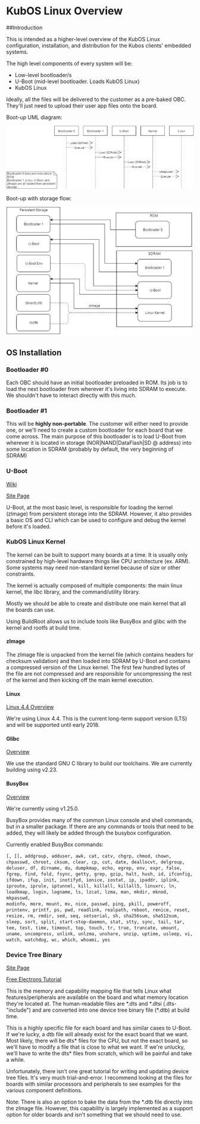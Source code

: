 # KubOS Linux Overview

##Introduction

This is intended as a higher-level overview of the KubOS Linux configuration, installation, and distribution for the Kubos clients' embedded systems.

The high level components of every system will be:
- Low-level bootloader/s
- U-Boot (mid-level bootloader. Loads KubOS Linux)
- KubOS Linux

Ideally, all the files will be delivered to the customer as a pre-baked OBC. They'll just need to upload their user app files onto the board.

Boot-up UML diagram:

![Boot UML Diagram](images/Linux-UML.png)

Boot-up with storage flow:

![Storage Bootup Flow Diagram](images/Linux_Boot_Diagram.png)

## OS Installation

### Bootloader #0

Each OBC should have an initial bootloader preloaded in ROM. Its job is to load the next bootloader from wherever it's living into SDRAM to execute.
We shouldn't have to interact directly with this much.

### Bootloader #1

This will be **highly non-portable**. The customer will either need to provide one, or we'll need to create a custom bootloader for each board that
we come across. The main purpose of this bootloader is to load U-Boot from wherever it is located in storage (NOR|NAND|DataFlash|SD @ address) into
some location in SDRAM (probably by default, the very beginning of SDRAM)

### U-Boot

[Wiki](https://en.wikipedia.org/wiki/Das_U-Boot)

[Site Page](http://www.denx.de/wiki/U-Boot)

U-Boot, at the most basic level, is responsible for loading the kernel (zImage) from persistent storage into the SDRAM. However, it also provides a 
basic OS and CLI which can be used to configure and debug the kernel before it's loaded.

### KubOS Linux Kernel

The kernel can be built to support many boards at a time.  It is usually only constrained by high-level hardware things like CPU architecture (ex. ARM).
Some systems may need non-standard kernel because of size or other constraints.

The kernel is actually composed of multiple components: the main linux kernel, the libc library, and the command/utility library.

Mostly we should be able to create and distribute one main kernel that all the boards can use.

Using BuildRoot allows us to include tools like BusyBox and glibc with the kernel and rootfs at build time.

#### zImage

The zImage file is unpacked from the kernel file (which contains headers for checksum validation) and then loaded into SDRAM by U-Boot and contains a compressed version of the Linux kernel.  The first few hundred bytes of the file are not compressed and are responsible for uncompressing the rest of the kernel and then kicking off the main kernel execution.

#### Linux

[Linux 4.4 Overview](https://kernelnewbies.org/Linux_4.4)

We're using Linux 4.4.  This is the current long-term support version (LTS) and will be supported until early 2018.

#### Glibc

[Overview](https://www.gnu.org/software/libc/)

We use the standard GNU C library to build our toolchains. We are currently building using v2.23.

#### BusyBox

[Overview](https://busybox.net/about.html)

We're currently using v1.25.0.

BusyBox provides many of the common Linux console and shell commands, but in a smaller package.  If there are any commands or tools that need to be
added, they will likely be added through the busybox configuration.

Currently enabled BusyBox commands:

    [, [[, addgroup, adduser, awk, cat, catv, chgrp, chmod, chown,
    chpasswd, chroot, cksum, clear, cp, cut, date, deallocvt, delgroup,
    deluser, df, dirname, du, dumpkmap, echo, egrep, env, expr, false,
    fgrep, find, fold, fsync, getty, grep, gzip, halt, hush, id, ifconfig,
    ifdown, ifup, init, inotifyd, ionice, iostat, ip, ipaddr, iplink,
    iproute, iprule, iptunnel, kill, killall, killall5, linuxrc, ln,
    loadkmap, login, logname, ls, lzcat, lzma, man, mkdir, mknod, mkpasswd,
    modinfo, more, mount, mv, nice, passwd, ping, pkill, poweroff,
    printenv, printf, ps, pwd, readlink, realpath, reboot, renice, reset,
    resize, rm, rmdir, sed, seq, setserial, sh, sha256sum, sha512sum,
    sleep, sort, split, start-stop-daemon, stat, stty, sync, tail, tar,
    tee, test, time, timeout, top, touch, tr, true, truncate, umount,
    uname, uncompress, unlink, unlzma, unshare, unzip, uptime, usleep, vi,
    watch, watchdog, wc, which, whoami, yes


### Device Tree Binary

[Site Page](https://www.devicetree.org/)

[Free Electrons Tutorial](https://events.linuxfoundation.org/sites/events/files/slides/petazzoni-device-tree-dummies.pdf)

This is the memory and capability mapping file that tells Linux what features/peripherals are available on the board and what memory location they're located at.  The human-readable files are \*.dts and \*.dtsi (.dts-"include") and are converted into one device tree binary file (\*.dtb) at build time. 

This is a highly specific file for each board and has similar cases to U-Boot.  If we're lucky, a dtb file will already exist for the exact board that we want.  Most likely, there will be dts\* files for the CPU, but not the exact board, so we'll have to modify a file that is close to what we want.
If we're unlucky, we'll have to write the dts\* files from scratch, which will be painful and take a while.

Unfortunately, there isn't one great tutorial for writing and updating device tree files.  It's very much trial-and-error.  I recommend looking at the files for boards with similar processors and peripherals to see examples for the various component definitions.

Note:  There is also an option to bake the data from the \*.dtb file directly into the zImage file.  However, this capability is largely implemented as a support option for older boards and isn't something that we should need to use. 
